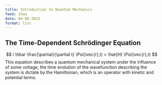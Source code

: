 ```yaml
---
title: Introduction to Quantum Mechanics 
feed: show
date: 04-08-2023
format: list
---
```


## The Time-Dependent Schrödinger Equation
$$ i \hbar \frac{\partial}{\partial t} \Psi(\vec{r},t) = \hat{H} \Psi(\vec{r},t) $$
This equation describes a quantum mechanical system under the influence of some voltage; the time evolution of the wavefunction describing the system is dictate by the Hamiltonian, which is an operator with kinetic and potential terms. 
